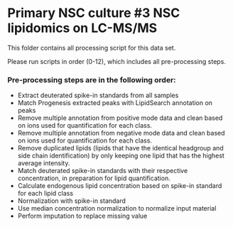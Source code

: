 # Primary NSC culture #3 NSC lipidomics on LC-MS/MS

This folder contains all processing script for this data set.

Please run scripts in order (0-12), which includes all pre-processing steps.

### Pre-processing steps are in the following order:

* Extract deuterated spike-in standards from all samples
*  Match Progenesis extracted peaks with LipidSearch annotation on peaks
* Remove multiple annotation from positive mode data and clean based on ions used for quantification for each class.
* Remove multiple annotation from negative mode data and clean based on ions used for quantification for each class.
* Remove duplicated lipids (lipids that have the identical headgroup and side chain identification) by only keeping one lipid that has the highest average intensity.
* Match deuterated spike-in standards with their respective concentration, in preparation for lipid quantification.
* Calculate endogenous lipid concentration based on spike-in standard for each lipid class
* Normalization with spike-in standard
* Use median concentration normalization to normalize input material
* Perform imputation to replace missing value

